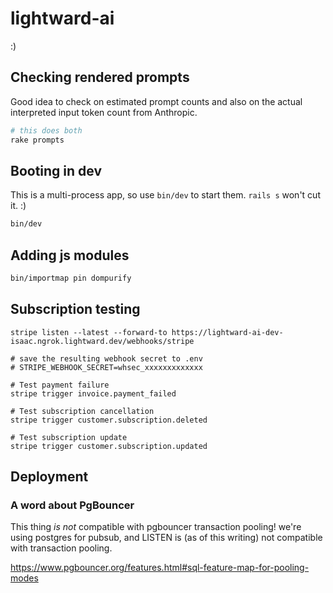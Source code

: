 # lightward-ai

:)

## Checking rendered prompts

Good idea to check on estimated prompt counts and also on the actual interpreted input token count from Anthropic.

```sh
# this does both
rake prompts
```

## Booting in dev

This is a multi-process app, so use `bin/dev` to start them. `rails s` won't cut it. :)

```sh
bin/dev
```

## Adding js modules

```sh
bin/importmap pin dompurify
```

## Subscription testing

```
stripe listen --latest --forward-to https://lightward-ai-dev-isaac.ngrok.lightward.dev/webhooks/stripe

# save the resulting webhook secret to .env
# STRIPE_WEBHOOK_SECRET=whsec_xxxxxxxxxxxxx

# Test payment failure
stripe trigger invoice.payment_failed

# Test subscription cancellation
stripe trigger customer.subscription.deleted

# Test subscription update
stripe trigger customer.subscription.updated
```

## Deployment

### A word about PgBouncer

This thing _is not_ compatible with pgbouncer transaction pooling! we're
using postgres for pubsub, and LISTEN is (as of this writing) not compatible
with transaction pooling.

https://www.pgbouncer.org/features.html#sql-feature-map-for-pooling-modes
